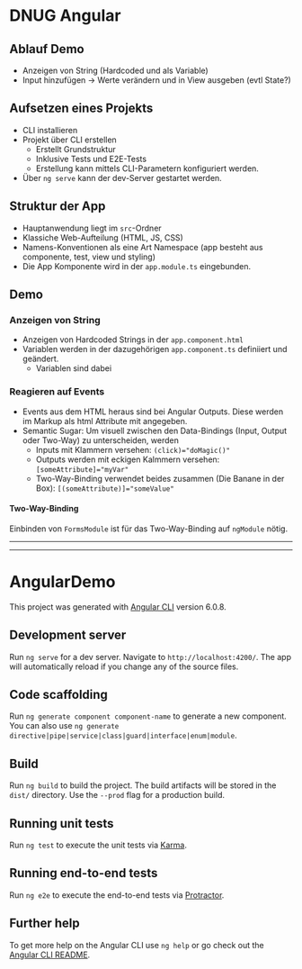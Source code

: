 
# DNUG Angular
## Ablauf Demo
- Anzeigen von String (Hardcoded und als Variable)
- Input hinzufügen -> Werte verändern und in View ausgeben (evtl State?)

## Aufsetzen eines Projekts
- CLI installieren
- Projekt über CLI erstellen
  - Erstellt Grundstruktur
  - Inklusive Tests und E2E-Tests
  - Erstellung kann mittels CLI-Parametern konfiguriert werden.
- Über `ng serve` kann der dev-Server gestartet werden.

## Struktur der App
- Hauptanwendung liegt im `src`-Ordner
- Klassiche Web-Aufteilung (HTML, JS, CSS)
- Namens-Konventionen als eine Art Namespace (app besteht aus componente, test, view und styling)
- Die App Komponente wird in der `app.module.ts` eingebunden.

## Demo
### Anzeigen von String
- Anzeigen von Hardcoded Strings in der `app.component.html` 
- Variablen werden in der dazugehörigen `app.component.ts` definiiert und geändert. 
  - Variablen sind dabei 

### Reagieren auf Events
- Events aus dem HTML heraus sind bei Angular Outputs. Diese werden im Markup als html Attribute mit angegeben.
- Semantic Sugar: Um visuell zwischen den Data-Bindings (Input, Output oder Two-Way) zu unterscheiden, werden 
  - Inputs mit Klammern versehen: `(click)="doMagic()"`
  - Outputs werden mit eckigen Kalmmern versehen: `[someAttribute]="myVar"`
  - Two-Way-Binding verwendet beides zusammen (Die Banane in der Box): `[(someAttribute)]="someValue"`

#### Two-Way-Binding 
Einbinden von `FormsModule` ist für das Two-Way-Binding auf `ngModule` nötig.

---
---

# AngularDemo
This project was generated with [Angular CLI](https://github.com/angular/angular-cli) version 6.0.8.

## Development server
Run `ng serve` for a dev server. Navigate to `http://localhost:4200/`. The app will automatically reload if you change any of the source files.

## Code scaffolding
Run `ng generate component component-name` to generate a new component. You can also use `ng generate directive|pipe|service|class|guard|interface|enum|module`.

## Build
Run `ng build` to build the project. The build artifacts will be stored in the `dist/` directory. Use the `--prod` flag for a production build.

## Running unit tests
Run `ng test` to execute the unit tests via [Karma](https://karma-runner.github.io).

## Running end-to-end tests
Run `ng e2e` to execute the end-to-end tests via [Protractor](http://www.protractortest.org/).

## Further help
To get more help on the Angular CLI use `ng help` or go check out the [Angular CLI README](https://github.com/angular/angular-cli/blob/master/README.md).
